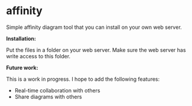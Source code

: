 affinity
========

Simple affinity diagram tool that you can install on your own web server.

**Installation:**

Put the files in a folder on your web server. Make sure the web server has write access to this folder.

**Future work:**

This is a work in progress. I hope to add the following features: 

* Real-time collaboration with others
* Share diagrams with others